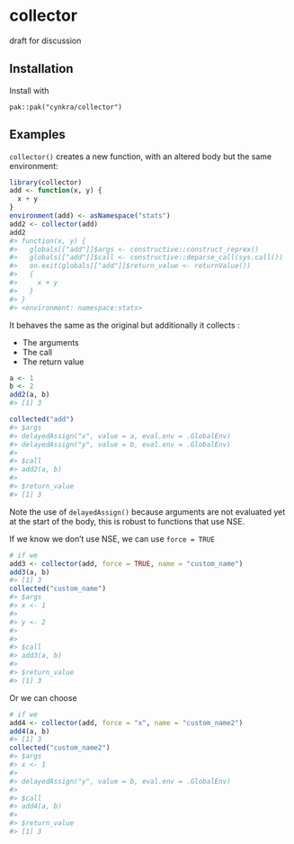 
<!-- README.md is generated from README.Rmd. Please edit that file -->

# collector

draft for discussion

## Installation

Install with

    pak::pak("cynkra/collector")

## Examples

`collector()` creates a new function, with an altered body but the same
environment:

``` r
library(collector)
add <- function(x, y) {
  x + y
}
environment(add) <- asNamespace("stats")
add2 <- collector(add)
add2
#> function(x, y) {
#>   globals[["add"]]$args <- constructive::construct_reprex()
#>   globals[["add"]]$call <- constructive::deparse_call(sys.call())
#>   on.exit(globals[["add"]]$return_value <- returnValue())
#>   {
#>     x + y
#>   }
#> }
#> <environment: namespace:stats>
```

It behaves the same as the original but additionally it collects :

- The arguments
- The call
- The return value

``` r
a <- 1
b <- 2
add2(a, b)
#> [1] 3

collected("add")
#> $args
#> delayedAssign("x", value = a, eval.env = .GlobalEnv)
#> delayedAssign("y", value = b, eval.env = .GlobalEnv)
#> 
#> $call
#> add2(a, b)
#> 
#> $return_value
#> [1] 3
```

Note the use of `delayedAssign()` because arguments are not evaluated
yet at the start of the body, this is robust to functions that use NSE.

If we know we don’t use NSE, we can use `force = TRUE`

``` r
# if we 
add3 <- collector(add, force = TRUE, name = "custom_name")
add3(a, b)
#> [1] 3
collected("custom_name")
#> $args
#> x <- 1
#> 
#> y <- 2
#> 
#> 
#> $call
#> add3(a, b)
#> 
#> $return_value
#> [1] 3
```

Or we can choose

``` r
# if we 
add4 <- collector(add, force = "x", name = "custom_name2")
add4(a, b)
#> [1] 3
collected("custom_name2")
#> $args
#> x <- 1
#> 
#> delayedAssign("y", value = b, eval.env = .GlobalEnv)
#> 
#> $call
#> add4(a, b)
#> 
#> $return_value
#> [1] 3
```
